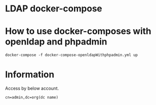 # LDAP docker-compose

# How to use docker-composes with openldap and phpadmin

```
docker-compose -f docker-compose-openldapWithphpadmin.yml up
```

# Information

Access by below account.
```
cn=admin,dc=org(dc name)
```
